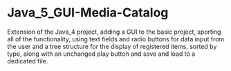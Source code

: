# Java_5_GUI-Media-Catalog

Extension of the Java_4 project, adding a GUI to the basic project, sporting all of the functionality, using text fields and radio buttons for data input from the user and a tree structure for the display of registered items, sorted by type, along with an unchanged play button and save and load to a dedicated file.
